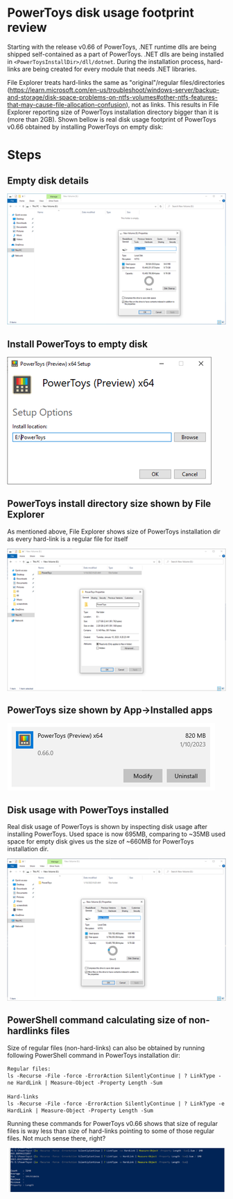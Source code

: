 # PowerToys disk usage footprint review

Starting with the release v0.66 of PowerToys, .NET runtime dlls are being shipped self-contained as a part of PowerToys. .NET dlls are being installed in `<PowerToysInstallDir>/dll/dotnet`. During the installation process, hard-links are being created for every module that needs .NET libraries.

File Explorer treats hard-links the same as "original"/regular files/directories (https://learn.microsoft.com/en-us/troubleshoot/windows-server/backup-and-storage/disk-space-problems-on-ntfs-volumes#other-ntfs-features-that-may-cause-file-allocation-confusion), not as links. This results in File Explorer reporting size of PowerToys installation directory bigger than it is (more than 2GB). Shown bellow is real disk usage footprint of PowerToys v0.66 obtained by installing PowerToys on empty disk:

# Steps

## Empty disk details

<img src="../images/disk-usage/empty_disk_details.png">

## Install PowerToys to empty disk

<img src="../images/disk-usage/PowerToys_install_dir.png">

## PowerToys install directory size shown by File Explorer

As mentioned above, File Explorer shows size of PowerToys installation dir as every hard-link is a regular file for itself

<img src="../images/disk-usage/install_dir_size_v0.66.png">

## PowerToys size shown by App->Installed apps

<img src="../images/disk-usage/add_remove_size_v0.66.png">

## Disk usage with PowerToys installed

Real disk usage of PowerToys is shown by inspecting disk usage after installing PowerToys. Used space is now 695MB, comparing to ~35MB used space for empty disk gives us the size of ~660MB for PowerToys installation dir.

<img src="../images/disk-usage/used_disk_space_v0.66.png">

## PowerShell command calculating size of non-hardlinks files

Size of regular files (non-hard-links) can also be obtained by running following PowerShell command in PowerToys installation dir:

```
Regular files:
ls -Recurse -File -force -ErrorAction SilentlyContinue | ? LinkType -ne HardLink | Measure-Object -Property Length -Sum

Hard-links
ls -Recurse -File -force -ErrorAction SilentlyContinue | ? LinkType -e HardLink | Measure-Object -Property Length -Sum
```

Running these commands for PowerToys v0.66 shows that size of regular files is way less than size of hard-links pointing to some of those regular files. Not much sense there, right?

<img src="../images/disk-usage/pwsh_v0.66.png">
